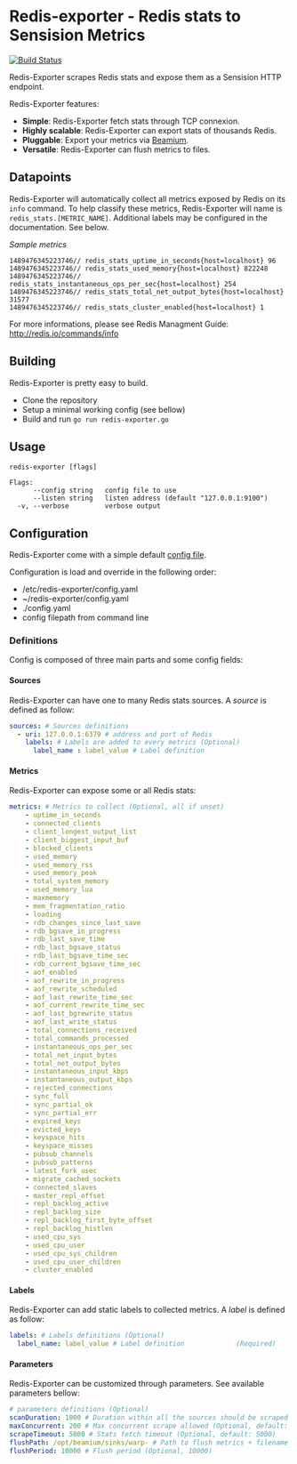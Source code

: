 Redis-exporter - Redis stats to Sensision Metrics
=============

[![Build Status](https://travis-ci.org/miton18/redis-exporter.svg?branch=master)](https://travis-ci.org/miton18/redis-exporter)

Redis-Exporter scrapes Redis stats and expose them as a Sensision HTTP endpoint.

Redis-Exporter features:
 - **Simple**: Redis-Exporter fetch stats through TCP connexion.
 - **Highly scalable**: Redis-Exporter can export stats of thousands Redis.
 - **Pluggable**: Export your metrics via [Beamium](https://github.com/runabove/beamium).
 - **Versatile**: Redis-Exporter can flush metrics to files.

## Datapoints

Redis-Exporter will automatically collect all metrics exposed by Redis on its
`info` command. To help
classify these metrics, Redis-Exporter will name is ``redis_stats.[METRIC_NAME]``.
Additional labels may be configured in the documentation. See below.

*Sample metrics*
```
1489476345223746// redis_stats_uptime_in_seconds{host=localhost} 96
1489476345223746// redis_stats_used_memory{host=localhost} 822248
1489476345223746// redis_stats_instantaneous_ops_per_sec{host=localhost} 254
1489476345223746// redis_stats_total_net_output_bytes{host=localhost} 31577
1489476345223746// redis_stats_cluster_enabled{host=localhost} 1
```

For more informations, please see Redis Managment Guide: 
http://redis.io/commands/info

## Building

Redis-Exporter is pretty easy to build.
 - Clone the repository
 - Setup a minimal working config (see bellow)
 - Build and run `go run redis-exporter.go`

## Usage
```
redis-exporter [flags]

Flags:
      --config string   config file to use
      --listen string   listen address (default "127.0.0.1:9100")
  -v, --verbose         verbose output
```

## Configuration
Redis-Exporter come with a simple default [config file](config.sample.yaml).

Configuration is load and override in the following order:
 - /etc/redis-exporter/config.yaml
 - ~/redis-exporter/config.yaml
 - ./config.yaml
 - config filepath from command line

### Definitions
Config is composed of three main parts and some config fields:

#### Sources
Redis-Exporter can have one to many Redis stats sources. A *source* is defined as follow:
``` yaml
sources: # Sources definitions
  - uri: 127.0.0.1:6379 # address and port of Redis
    labels: # Labels are added to every metrics (Optional)
      label_name : label_value # Label definition
```

#### Metrics
Redis-Exporter can expose some or all Redis stats:
``` yaml
metrics: # Metrics to collect (Optional, all if unset)
    - uptime_in_seconds
    - connected_clients
    - client_longest_output_list
    - client_biggest_input_buf
    - blocked_clients
    - used_memory
    - used_memory_rss
    - used_memory_peak
    - total_system_memory
    - used_memory_lua
    - maxmemory
    - mem_fragmentation_ratio
    - loading
    - rdb_changes_since_last_save
    - rdb_bgsave_in_progress
    - rdb_last_save_time
    - rdb_last_bgsave_status
    - rdb_last_bgsave_time_sec
    - rdb_current_bgsave_time_sec
    - aof_enabled
    - aof_rewrite_in_progress
    - aof_rewrite_scheduled
    - aof_last_rewrite_time_sec
    - aof_current_rewrite_time_sec
    - aof_last_bgrewrite_status
    - aof_last_write_status
    - total_connections_received
    - total_commands_processed
    - instantaneous_ops_per_sec
    - total_net_input_bytes
    - total_net_output_bytes
    - instantaneous_input_kbps
    - instantaneous_output_kbps
    - rejected_connections
    - sync_full
    - sync_partial_ok
    - sync_partial_err
    - expired_keys
    - evicted_keys
    - keyspace_hits
    - keyspace_misses
    - pubsub_channels
    - pubsub_patterns
    - latest_fork_usec
    - migrate_cached_sockets
    - connected_slaves
    - master_repl_offset
    - repl_backlog_active
    - repl_backlog_size
    - repl_backlog_first_byte_offset
    - repl_backlog_histlen
    - used_cpu_sys
    - used_cpu_user
    - used_cpu_sys_children
    - used_cpu_user_children
    - cluster_enabled
```

#### Labels
Redis-Exporter can add static labels to collected metrics. A *label* is defined as follow:
``` yaml
labels: # Labels definitions (Optional)
  label_name: label_value # Label definition             (Required)
```

#### Parameters
Redis-Exporter can be customized through parameters. See available parameters bellow:
``` yaml
# parameters definitions (Optional)
scanDuration: 1000 # Duration within all the sources should be scraped (Optional, default: 1000)
maxConcurrent: 200 # Max concurrent scrape allowed (Optional, default: 50)
scrapeTimeout: 5000 # Stats fetch timeout (Optional, default: 5000)
flushPath: /opt/beamium/sinks/warp- # Path to flush metrics + filename header (Optional, default: no flush)
flushPeriod: 10000 # Flush period (Optional, 10000)
```
